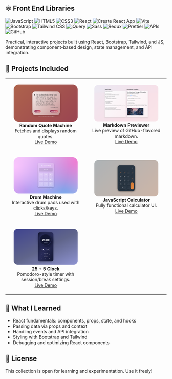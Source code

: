 ## ⚛️ Front End Libraries

![JavaScript](https://img.shields.io/badge/-JavaScript-F7DF1E?logo=javascript&logoColor=black&logoWidth=30)
![HTML5](https://img.shields.io/badge/-HTML5-E34F26?logo=html5&logoColor=white&logoWidth=30)
![CSS3](https://img.shields.io/badge/-CSS3-1572B6?logo=css3&logoColor=white&logoWidth=30)
![React](https://img.shields.io/badge/-React-61DAFB?logo=react&logoColor=black&logoWidth=30)
![Create React App](https://img.shields.io/badge/-Create%20React%20App-09D3AC?logo=create-react-app&logoColor=white)
![Vite](https://img.shields.io/badge/-Vite-646CFF?logo=vite&logoColor=white&logoWidth=30)
![Bootstrap](https://img.shields.io/badge/Bootstrap-7952B3?style=flat&logo=bootstrap&logoColor=white)
![Tailwind CSS](https://img.shields.io/badge/-Tailwind%20CSS-06B6D4?logo=tailwindcss&logoColor=white&logoWidth=30)
![jQuery](https://img.shields.io/badge/-jQuery-0769AD?logo=jquery&logoColor=white&logoWidth=30)
![Sass](https://img.shields.io/badge/-Sass-CC6699?logo=sass&logoColor=white&logoWidth=30)
![Redux](https://img.shields.io/badge/-Redux-764ABC?logo=redux&logoColor=white&logoWidth=30)
![Prettier](https://img.shields.io/badge/-Prettier-F7B93E?logo=prettier&logoColor=black&logoWidth=30)
![APIs](https://img.shields.io/badge/-APIs-4DB33D?logo=cloud&logoColor=white&logoWidth=30)
![GitHub](https://img.shields.io/badge/-GitHub-181717?logo=github&logoColor=white&logoWidth=30)

Practical, interactive projects built using React, Bootstrap, Tailwind, and JS, demonstrating component-based design, state management, and API integration.

## 🚀 Projects Included

<table style="width:100%; table-layout: fixed;">
  <tr>
    <td align="center"  width="50%" >
    <br>
      <img src="./screenshots/screenshot-01-cropped.png" width="200px" alt="Random Quote Machine"/>
      <br><strong>Random Quote Machine</strong>
      <br>Fetches and displays random quotes.
      <br><a href="https://random-quote-machine-01.netlify.app/">Live Demo</a>
       <br><br>
    </td>
    <td align="center"  width="50%" >
    <br>
      <img src="./screenshots/screenshot-02-cropped.png" width="200px" alt="Markdown Previewer"/>
      <br><strong>Markdown Previewer</strong>
      <br>Live preview of GitHub-flavored markdown.
      <br><a href="https://markdown-previewer-02.netlify.app/">Live Demo</a>
       <br><br>
    </td>
    
  </tr>
  <tr>
    <td align="center"  width="50%" >
    <br>
      <img src="./screenshots/screenshot-03-cropped.png" width="200px" alt="Drum Machine"/>
      <br><strong>Drum Machine</strong>
      <br>Interactive drum pads used with clicks/keys.
      <br><a href="https://drum-machine-01.netlify.app/">Live Demo</a>
       <br><br>
    </td>
    <td align="center"  width="50%" >
    <br>
      <img src="./screenshots/screenshot-04-cropped.png" width="200px" alt="JavaScript Calculator"/>
      <br><strong>JavaScript Calculator</strong>
      <br>Fully functional calculator UI.
      <br><a href="https://javascript-calculator-02.netlify.app/">Live Demo</a>
       <br><br>
    </td>
  </tr>
  <tr>
    <td align="center"  width="50%" >
    <br>
      <img src="./screenshots/screenshot-05-cropped.png" width="200px" alt="25 + 5 Clock"/>
      <br><strong>25 + 5 Clock</strong>
      <br>Pomodoro-style timer with session/break settings.
      <br><a href="https://25-to-5-clock.netlify.app/">Live Demo</a>
       <br><br>
    </td>
     <td align="center"  width="50%" >
    </td>
  </tr>
</table>

## 🧠 What I Learned

-   React fundamentals: components, props, state, and hooks
-   Passing data via props and context
-   Handling events and API integration
-   Styling with Bootstrap and Tailwind
-   Debugging and optimizing React components

## 📜 License

This collection is open for learning and experimentation. Use it freely!
